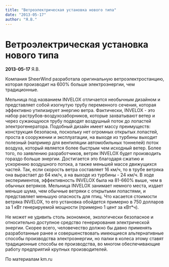 ```yaml
---
title: "Ветроэлектрическая установка нового типа"
date: "2013-05-17"
author: "Я.В."
---
```


# Ветроэлектрическая установка нового типа

**2013-05-17** Я.В.

Компания SheerWind разработала оригинальную ветроэлектростанцию, которая производит на 600% больше электроэнергии, чем традиционные.

Мельница под названием INVELOX отличается необычным дизайном и представляет собой изогнутую трубу переменного сечения, которая эффективно утилизирует энергию ветра. Фактически, INVELOX - это набор раструбов-воздухозаборников, которые захватывают ветер и через сужающуюся трубу подводят воздушный поток до лопастей электрогенератора. Подобный дизайн имеет массу преимуществ: конструкция безопасна, поскольку нет огромных открытых лопастей, проста в сооружении и эксплуатации, на выходе из турбины выходит полезный (например для вентиляции автомобильных тоннелей) поток воздуха, который является более быстрым чем исходный ветер. Более того, по заявлению разработчиков, ветряк INVELOX будет производить гораздо больше энергии. Достигается это благодаря сжатию и ускорению воздушного потока, а также меньшей массе движущихся частей. Так, если скорость ветра составляет 16 км/ч, то в трубе ветряка она вырастает до 64 км/ч, а на выходе из турбины - 24 км/ч. В ходе экспериментов, эффективность INVELOX была на 81-660% выше, чем в обычных ветряков. Мельница INVELOX занимает немного места, издает меньше шума, чем обычные ветряки с открытыми лопастями, и представляет меньшую опасность для птиц. Что касается стоимости ветряка INVELOX, то его установка обойдется примерно в 750 долларов за 1 кВт генерируемой мощности (примерно 1 цент за кВт*ч).

Не может не удивить столь экономное, экологически безопасное и относительно доступное средство генерирования электрической энергии. Скорее всего, человечество должно бы давно применять разработанные ранее и совершенствовать имеющиеся альтернативные способы производства электроэнергии, но палки в колеса этому ставят традиционные способы ее производства, во многом обеспечивающие работу предприятий крупных производителей.   

По материалам km.ru